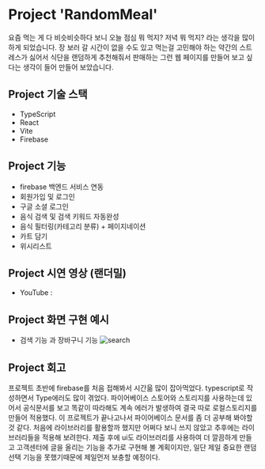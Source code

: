 # Project 'RandomMeal'

요즘 먹는 게 다 비슷비슷하다 보니 오늘 점심 뭐 먹지? 저녁 뭐 먹지? 라는 생각을 많이 하게 되었습니다. 장 보러 갈 시간이 없을 수도 있고 먹는걸 고민해야 하는 약간의 스트레스가 싫어서 식단을 랜덤하게 추천해줘서 판매하는 그런 웹 페이지를 만들어 보고 싶다는 생각이 들어 만들어 보았습니다.

## Project 기술 스택

- TypeScript
- React
- Vite
- Firebase

## Project 기능

- firebase 백엔드 서비스 연동
- 회원가입 및 로그인
- 구글 소셜 로그인
- 음식 검색 및 검색 키워드 자동완성
- 음식 필터링(카테고리 분류) + 페이지네이션
- 카트 담기
- 위시리스트

## Project 시연 영상 (랜더밀)

- YouTube :

## Project 화면 구현 예시

- 검색 기능 과 장바구니 기능
  ![search](https://github.com/bidanee/random-shop/assets/110444526/cf59af6b-04d8-4c5a-9c03-284059e2d9fc)

## Project 회고

프로젝트 초반에 firebase를 처음 접해봐서 시간읆 많이 잡아먹었다.
typescript로 작성하면서 Type에러도 많이 겪었다.
파이어베이스 스토어와 스토리지를 사용하는데 있어서 공식문서를 보고 똑같이 따라해도 계속 에러가 발생하여 결국 따로 로컬스토리지를 만들어 적용했다.
이 프로젝트가 끝나고나서 파이어베이스 문서를 좀 더 공부해 봐야할 것 같다.
처음에 라이브러리를 활용할까 했지만 어쩌다 보니 쓰지 않았고 추후에는 라이브러리들을 적용해 보려한다.
제출 후에 ui도 라이브러리를 사용하여 더 깔끔하게 만들고
고객센터에 글을 올리는 기능을 추가로 구현해 볼 계획이지만,
일단 제일 중요한 랜덤선택 기능을 못했기때문에 제일먼저 보충할 예정이다.
